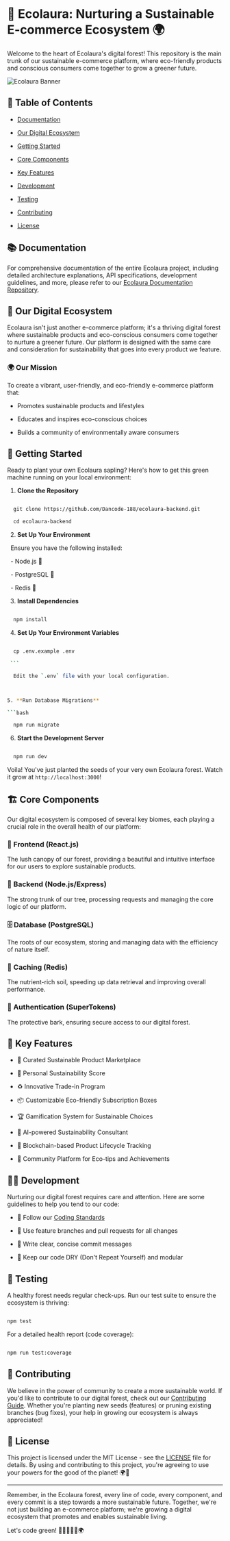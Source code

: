 # 🌿 Ecolaura: Nurturing a Sustainable E-commerce Ecosystem 🌍



Welcome to the heart of Ecolaura's digital forest! This repository is the main trunk of our sustainable e-commerce platform, where eco-friendly products and conscious consumers come together to grow a greener future.



![Ecolaura Banner](https://example.com/ecolaura-banner.jpg)



## 🌱 Table of Contents



- [Documentation](#-documentation)

- [Our Digital Ecosystem](#-our-digital-ecosystem)

- [Getting Started](#-getting-started)

- [Core Components](#-core-components)

- [Key Features](#-key-features)

- [Development](#-development)

- [Testing](#-testing)

- [Contributing](#-contributing)

- [License](#-license)



## 📚 Documentation



For comprehensive documentation of the entire Ecolaura project, including detailed architecture explanations, API specifications, development guidelines, and more, please refer to our [Ecolaura Documentation Repository](https://github.com/Dancode-188/ecolaura-docs).



## 🌳 Our Digital Ecosystem



Ecolaura isn't just another e-commerce platform; it's a thriving digital forest where sustainable products and eco-conscious consumers come together to nurture a greener future. Our platform is designed with the same care and consideration for sustainability that goes into every product we feature.



### 🌍 Our Mission



To create a vibrant, user-friendly, and eco-friendly e-commerce platform that:

- Promotes sustainable products and lifestyles

- Educates and inspires eco-conscious choices

- Builds a community of environmentally aware consumers



## 🚀 Getting Started



Ready to plant your own Ecolaura sapling? Here's how to get this green machine running on your local environment:



1. **Clone the Repository**

```bash

  git clone https://github.com/Dancode-188/ecolaura-backend.git

  cd ecolaura-backend

```



2. **Set Up Your Environment**

  Ensure you have the following installed:

  - Node.js 🌿

  - PostgreSQL 🐘

  - Redis 🔴



3. **Install Dependencies**

```bash

  npm install

```



4. **Set Up Your Environment Variables**

```bash

  cp .env.example .env

 ```

  Edit the `.env` file with your local configuration.



5. **Run Database Migrations**

```bash

  npm run migrate

```



6. **Start the Development Server**

```bash

  npm run dev

```



Voila! You've just planted the seeds of your very own Ecolaura forest. Watch it grow at `http://localhost:3000`!



## 🏗️ Core Components



Our digital ecosystem is composed of several key biomes, each playing a crucial role in the overall health of our platform:



### 🌿 Frontend (React.js)

The lush canopy of our forest, providing a beautiful and intuitive interface for our users to explore sustainable products.



### 🌲 Backend (Node.js/Express)

The strong trunk of our tree, processing requests and managing the core logic of our platform.



### 🗄️ Database (PostgreSQL)

The roots of our ecosystem, storing and managing data with the efficiency of nature itself.



### 🔄 Caching (Redis)

The nutrient-rich soil, speeding up data retrieval and improving overall performance.



### 🔐 Authentication (SuperTokens)

The protective bark, ensuring secure access to our digital forest.



## 🌟 Key Features



- 🛒 Curated Sustainable Product Marketplace

- 🌱 Personal Sustainability Score

- ♻️ Innovative Trade-in Program

- 📦 Customizable Eco-friendly Subscription Boxes

- 🏆 Gamification System for Sustainable Choices

- 🤖 AI-powered Sustainability Consultant

- 🔗 Blockchain-based Product Lifecycle Tracking

- 🌿 Community Platform for Eco-tips and Achievements



## 👩‍💻 Development



Nurturing our digital forest requires care and attention. Here are some guidelines to help you tend to our code:



- 🌱 Follow our [Coding Standards](https://github.com/Dancode-188/ecolaura-docs/blob/main/development/coding_standards.md)

- 🌳 Use feature branches and pull requests for all changes

- 🌺 Write clear, concise commit messages

- 🍃 Keep our code DRY (Don't Repeat Yourself) and modular



## 🧪 Testing



A healthy forest needs regular check-ups. Run our test suite to ensure the ecosystem is thriving:



```bash

npm test

```



For a detailed health report (code coverage):



```bash

npm run test:coverage

```



## 🤝 Contributing



We believe in the power of community to create a more sustainable world. If you'd like to contribute to our digital forest, check out our [Contributing Guide](https://github.com/Dancode-188/ecolaura-docs/blob/main/development/contribution_guide.md). Whether you're planting new seeds (features) or pruning existing branches (bug fixes), your help in growing our ecosystem is always appreciated!



## 📜 License



This project is licensed under the MIT License - see the [LICENSE](LICENSE) file for details. By using and contributing to this project, you're agreeing to use your powers for the good of the planet! 🌍💚



---



Remember, in the Ecolaura forest, every line of code, every component, and every commit is a step towards a more sustainable future. Together, we're not just building an e-commerce platform; we're growing a digital ecosystem that promotes and enables sustainable living.



Let's code green! 🌿👨‍💻👩‍💻🌍